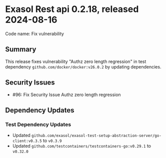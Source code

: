 # Exasol Rest api 0.2.18, released 2024-08-16

Code name: Fix vulnerability

## Summary

This release fixes vulnerability "Authz zero length regression" in test dependency `github.com/docker/docker:v26.0.2` by updating dependencies.

## Security Issues

* #96: Fix Security Issue Authz zero length regression

## Dependency Updates

### Test Dependency Updates

* Updated `github.com/exasol/exasol-test-setup-abstraction-server/go-client:v0.3.5` to `v0.3.9`
* Updated `github.com/testcontainers/testcontainers-go:v0.29.1` to `v0.32.0`
